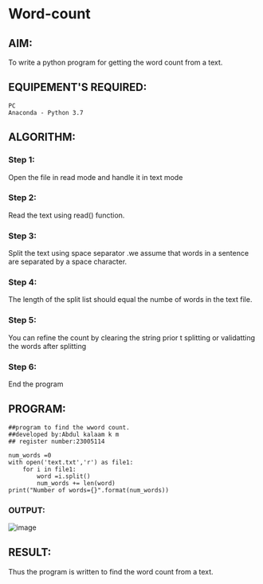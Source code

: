 # Word-count
## AIM:
To write a python program for getting the word count from a text.
## EQUIPEMENT'S REQUIRED: 
```
PC
Anaconda - Python 3.7
```
## ALGORITHM: 
### Step 1:
Open the file in read mode and handle it in text mode

### Step 2: 
Read the text using read() function.
 
### Step 3: 
Split the text using space separator .we assume that words in a sentence are separated by a space character.

### Step 4:
The length of the split list should equal the numbe of words in the text file. 

### Step 5:
You can refine the count by clearing the string prior t splitting or validatting the words after splitting 

### Step 6:
 End the program

## PROGRAM:

```
##program to find the wword count.
##developed by:Abdul kalaam k m
## register number:23005114

num_words =0
with open('text.txt','r') as file1:
    for i in file1:
        word =i.split()
        num_words += len(word)
print("Number of words={}".format(num_words))
```


### OUTPUT:
![image](https://github.com/23004205/Word-count/assets/138971114/ae8074bb-45bf-4712-bc98-cd5da1ab4049)

## RESULT:
Thus the program is written to find the word count from a text.
